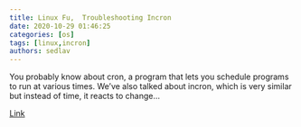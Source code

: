 ```yaml
---
title: Linux Fu,  Troubleshooting Incron 
date: 2020-10-29 01:46:25
categories: [os]
tags: [linux,incron]
authors: sedlav
---
```


You probably know about cron, a program that lets you schedule programs to run at various times. We’ve also talked about incron, which is very similar but instead of time, it reacts to change…

[Link](https://hackaday.com/2020/10/28/linux-fu-troubleshooting-incron/)
